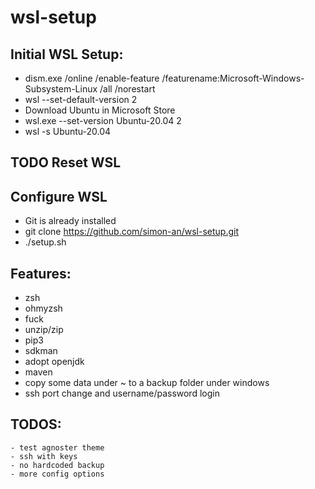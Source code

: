 # wsl-setup

## Initial WSL Setup:

- dism.exe /online /enable-feature /featurename:Microsoft-Windows-Subsystem-Linux /all /norestart
- wsl --set-default-version 2
- Download Ubuntu in Microsoft Store
- wsl.exe --set-version Ubuntu-20.04 2
- wsl -s Ubuntu-20.04

## TODO Reset WSL


## Configure WSL

- Git is already installed
- git clone https://github.com/simon-an/wsl-setup.git
- ./setup.sh


## Features: 

- zsh
- ohmyzsh
- fuck
- unzip/zip
- pip3
- sdkman
- adopt openjdk
- maven
- copy some data under ~ to a backup folder under windows 
- ssh port change and username/password login

## TODOS:

    - test agnoster theme
    - ssh with keys
    - no hardcoded backup
    - more config options